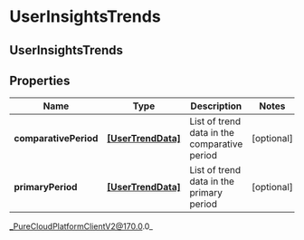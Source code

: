 # UserInsightsTrends

## UserInsightsTrends

## Properties

|Name | Type | Description | Notes|
|------------ | ------------- | ------------- | -------------|
| **comparativePeriod** | [**[UserTrendData]**]([UserTrendData]) | List of trend data in the comparative period | [optional] |
| **primaryPeriod** | [**[UserTrendData]**]([UserTrendData]) | List of trend data in the primary period | [optional] |



_PureCloudPlatformClientV2@170.0.0_
